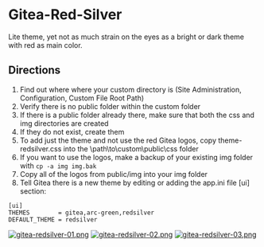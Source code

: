 # Gitea-Red-Silver

Lite theme, yet not as much strain on the eyes as a bright or dark theme with red as main color.

## Directions

01. Find out where where your custom directory is (Site Administration, Configuration, Custom File Root Path)
02. Verify there is no public folder within the custom folder
03. If there is a public folder already there, make sure that both the css and img directories are created
04. If they do not exist, create them
05. To add just the theme and not use the red Gitea logos, copy theme-redsilver.css into the \path\to\custom\public\css folder
06. If you want to use the logos, make a backup of your existing img folder with `cp -a img img.bak`
07. Copy all of the logos from public/img into your img folder
08. Tell Gitea there is a new theme by editing or adding the app.ini file [ui] section:
```
[ui]
THEMES        = gitea,arc-green,redsilver
DEFAULT_THEME = redsilver
```

[![gitea-redsilver-01.png](https://pix.dou.bet/images/2020/09/22/gitea-redsilver-01.png)](https://pix.dou.bet/image/gKGN)
[![gitea-redsilver-02.png](https://pix.dou.bet/images/2020/09/22/gitea-redsilver-02.png)](https://pix.dou.bet/image/g2w7)
[![gitea-redsilver-03.png](https://pix.dou.bet/images/2020/09/22/gitea-redsilver-03.png)](https://pix.dou.bet/image/g4vn)
